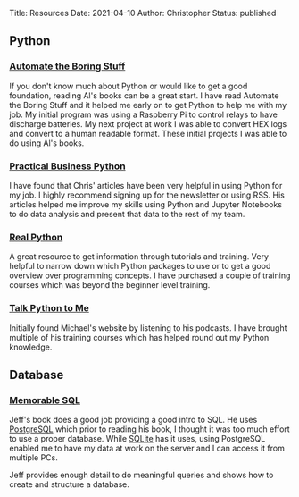 Title: Resources
Date: 2021-04-10
Author: Christopher
Status: published

## Python

### [Automate the Boring Stuff](https://automatetheboringstuff.com/)

If you don't know much about Python or would like to get a good foundation,
reading Al's books can be a great start.
I have read Automate the Boring Stuff and it helped me early on to get Python to
help me with my job.
My initial program was using a Raspberry Pi to control relays to have 
discharge batteries.
My next project at work I was able to convert HEX logs and convert to a human
readable format.
These initial projects I was able to do using Al's books.

### [Practical Business Python](https://pbpython.com/)

I have found that Chris' articles have been very helpful in using Python for my
job.
I highly recommend signing up for the newsletter or using RSS.
His articles helped me improve my skills using Python and Jupyter Notebooks to
do data analysis and present that data to the rest of my team.

### [Real Python](https://realpython.com/)

A great resource to get information through tutorials and training.
Very helpful to narrow down which Python packages to use or to get a good
overview over programming concepts.
I have purchased a couple of training courses which was beyond the beginner
level training.

### [Talk Python to Me](https://talkpython.fm/)

Initially found Michael's website by listening to his podcasts.
I have brought multiple of his training courses which has helped round out my
Python knowledge.

## Database

### [Memorable SQL](https://payhip.com/b/oXJs)

Jeff's book does a good job providing a good intro to SQL.
He uses [PostgreSQL](https://www.postgresql.org/) which prior to reading his
book, I thought it was too much effort to use a proper database.
While [SQLite](https://sqlite.org/index.html) has it uses, using PostgreSQL
enabled me to have my data at work on the server and I can access it from 
multiple PCs.

Jeff provides enough detail to do meaningful queries and shows how to create
and structure a database. 